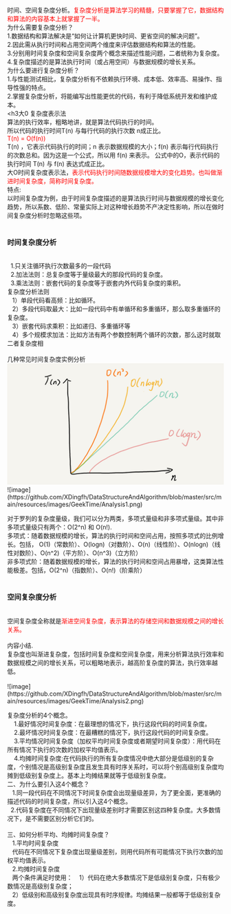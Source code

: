 时间、空间复杂度分析。<font color=red>复杂度分析是算法学习的精髓，只要掌握了它，数据结构和算法的内容基本上就掌握了一半。</font></br>
为什么需要复杂度分析？</br>
1.数据结构和算法解决是“如何让计算机更快时间、更省空间的解决问题”。</br>
2.因此需从执行时间和占用空间两个维度来评估数据结构和算法的性能。</br>
3.分别用时间复杂度和空间复杂度两个概念来描述性能问题，二者统称为复杂度。</br>
4.复杂度描述的是算法执行时间（或占用空间）与数据规模的增长关系。</br>
为什么要进行复杂度分析？</br>
1.与性能测试相比，复杂度分析有不依赖执行环境、成本低、效率高、易操作、指导性强的特点。</br>
2.掌握复杂度分析，将能编写出性能更优的代码，有利于降低系统开发和维护成本。</br>
<h3大0 复杂度表示法</h3></br>
算法的执行效率，粗略地讲，就是算法代码执行的时间。</br>
所以代码的执行时间T(n) 与每行代码的执行次数 n成正比。</br>
<font color=red> T(n) = O(f(n))</font></br>
T(n) ，它表示代码执行的时间；n 表示数据规模的大小；f(n) 表示每行代码执行的次数总和。因为这是一个公式，所以用 f(n) 来表示。 公式中的O，表示代码的执行时间 T(n) 与 f(n) 表达式成正比。</br>
大O时间复杂度表示法，<font color=red>表示代码执行时间随数据规模增大的变化趋势。也叫做渐进时间复杂度，简称时间复杂度。</font></br>
特点:</br>
以时间复杂度为例，由于时间复杂度描述的是算法执行时间与数据规模的增长变化趋势，所以系数、低阶、常量实际上对这种增长趋势不产决定性影响，所以在做时间复杂度分析时忽略这些项。</br>
</br>
<h3>时间复杂度分析</h3></br>
&nbsp;&nbsp;1.只关注循环执行次数最多的一段代码</br>
&nbsp;&nbsp;2.加法法则：总复杂度等于量级最大的那段代码的复杂度。</br>
&nbsp;&nbsp;3.乘法法则：嵌套代码的复杂度等于嵌套内外代码复杂度的乘积。</br>
复杂度分析法则</br>
 &nbsp; &nbsp;1）单段代码看高频：比如循环。</br>
 &nbsp; &nbsp;2）多段代码取最大：比如一段代码中有单循环和多重循环，那么取多重循环的复杂度。</br>
 &nbsp; &nbsp;3）嵌套代码求乘积：比如递归、多重循环等</br>
 &nbsp; &nbsp;4）多个规模求加法：比如方法有两个参数控制两个循环的次数，那么这时就取二者复杂度相</br>
  </br>
几种常见时间复杂度实例分析</br>
<img src='https://github.com/XDingfh/DataStructureAndAlgorithm/blob/master/src/main/resources/images/GeekTime/Analysis2.png'>
![image](https://github.com/XDingfh/DataStructureAndAlgorithm/blob/master/src/main/resources/images/GeekTime/Analysis1.png)

对于罗列的复杂度量级，我们可以分为两类，多项式量级和非多项式量级。其中非多项式量级只有两个：O(2^n) 和 O(n!).</br>
多项式：随着数据规模的增长，算法的执行时间和空间占用，按照多项式的比例增长。包括，
O(1)（常数阶）、O(logn)（对数阶）、O(n)（线性阶）、O(nlogn)（线性对数阶）、O(n^2)（平方阶）、O(n^3)（立方阶）</br>
非多项式阶：随着数据规模的增长，算法的执行时间和空间占用暴增，这类算法性能极差。包括，O(2^n)（指数阶）、O(n!)（阶乘阶）</br>
</br>

<h3>空间复杂度分析</h3></br>
空间复杂度全称就是<font color=red>渐进空间复杂度，表示算法的存储空间和数据规模之间的增长关系。</font></br>

</br>
内容小结.</br>
复杂度也叫渐进复杂度，包括时间复杂度和空间复杂度，用来分析算法执行效率和数据规模之间的增长关系，可以粗略地表示，越高阶复杂度的算法，执行效率越低。</br>
</br>
![image](https://github.com/XDingfh/DataStructureAndAlgorithm/blob/master/src/main/resources/images/GeekTime/Analysis2.png)



复杂度分析的4个概念。</br>
   &nbsp; &nbsp;  1.最好情况时间复杂度：在最理想的情况下，执行这段代码的时间复杂度。</br>
   &nbsp; &nbsp;  2.最坏情况时间复杂度：在最糟糕的情况下，执行这段代码的时间复杂度。</br>
    &nbsp; &nbsp; 3.平均情况时间复杂度（加权平均时间复杂度或者期望时间复杂度）：用代码在所有情况下执行的次数的加权平均值表示。</br>
   &nbsp; &nbsp;  4.均摊时间复杂度:在代码执行的所有复杂度情况中绝大部分是低级别的复杂度，个别情况是高级别复杂度且发生具有时序关系时，可以将个别高级别复杂度均摊到低级别复杂度上。基本上均摊结果就等于低级别复杂度。</br>
二、为什么要引入这4个概念？</br>
 &nbsp; &nbsp;1.同一段代码在不同情况下时间复杂度会出现量级差异，为了更全面，更准确的描述代码的时间复杂度，所以引入这4个概念。</br>
  &nbsp;&nbsp;2.代码复杂度在不同情况下出现量级差别时才需要区别这四种复杂度。大多数情况下，是不需要区别分析它们的。</br>
</br>
三、如何分析平均、均摊时间复杂度？</br>
 &nbsp; &nbsp;1.平均时间复杂度</br>
 &nbsp; &nbsp;代码在不同情况下复杂度出现量级差别，则用代码所有可能情况下执行次数的加权平均值表示。</br>
 &nbsp; &nbsp;2.均摊时间复杂度</br>
 &nbsp; &nbsp;两个条件满足时使用： 
 &nbsp; &nbsp;1）代码在绝大多数情况下是低级别复杂度，只有极少数情况是高级别复杂度；</br>
 &nbsp; &nbsp;2）低级别和高级别复杂度出现具有时序规律。均摊结果一般都等于低级别复杂度。</br>
